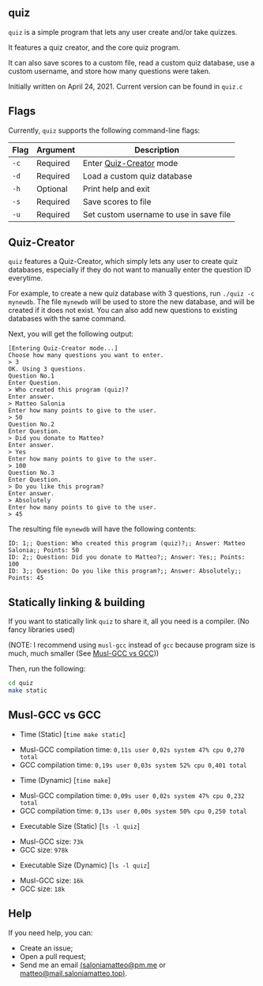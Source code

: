 ## quiz

`quiz` is a simple program that lets any user create and/or take quizzes.

It features a quiz creator, and the core quiz program.

It can also save scores to a custom file, read a custom quiz database,
use a custom username, and store how many questions were taken.

Initially written on April 24, 2021. Current version can be found in `quiz.c`

## Flags
Currently, `quiz` supports the following command-line flags:

| Flag | Argument | Description                              |
|------|----------|------------------------------------------|
| `-c` | Required | Enter [Quiz-Creator](#Quiz-Creator) mode |
| `-d` | Required | Load a custom quiz database              |
| `-h` | Optional | Print help and exit                      |
| `-s` | Required | Save scores to file                      |
| `-u` | Required | Set custom username to use in save file  |

## Quiz-Creator
`quiz` features a Quiz-Creator, which simply lets any user to create quiz databases, especially if they do not want to
manually enter the question ID everytime.

For example, to create a new quiz database with 3 questions, run `./quiz -c mynewdb`.
The file `mynewdb` will be used to store the new database, and will be created if it does not exist.
You can also add new questions to existing databases with the same command.

Next, you will get the following output:

```
[Entering Quiz-Creator mode...]
Choose how many questions you want to enter.
> 3
OK. Using 3 questions.
Question No.1
Enter Question.
> Who created this program (quiz)?
Enter answer.
> Matteo Salonia
Enter how many points to give to the user.
> 50
Question No.2
Enter Question.
> Did you donate to Matteo?
Enter answer.
> Yes
Enter how many points to give to the user.
> 100
Question No.3
Enter Question.
> Do you like this program?
Enter answer.
> Absolutely
Enter how many points to give to the user.
> 45
```

The resulting file `mynewdb` will have the following contents:

```
ID: 1;; Question: Who created this program (quiz)?;; Answer: Matteo Salonia;; Points: 50
ID: 2;; Question: Did you donate to Matteo?;; Answer: Yes;; Points: 100
ID: 3;; Question: Do you like this program?;; Answer: Absolutely;; Points: 45
```

## Statically linking & building
If you want to statically link `quiz` to share it, all you need is a compiler. (No fancy libraries used)

(NOTE: I recommend using `musl-gcc` instead of `gcc` because program size is much, much smaller (See [Musl-GCC vs GCC](#musl-gcc-vs-gcc)))

Then, run the following:

```bash
cd quiz
make static
```

## Musl-GCC vs GCC
+ Time (Static) [`time make static`]
- Musl-GCC compilation time: `0,11s user 0,02s system 47% cpu 0,270 total`
- GCC compilation time: `0,19s user 0,03s system 52% cpu 0,401 total`

+ Time (Dynamic) [`time make`]
- Musl-GCC compilation time: `0,09s user 0,02s system 47% cpu 0,232 total`
- GCC compilation time: `0,13s user 0,00s system 50% cpu 0,250 total`

+ Executable Size (Static) [`ls -l quiz`]
- Musl-GCC size: `73k`
- GCC size: `978k`

+ Executable Size (Dynamic) [`ls -l quiz`]
- Musl-GCC size: `16k`
- GCC size: `18k`

## Help
If you need help, you can:
- Create an issue;
- Open a pull request;
- Send me an email [(saloniamatteo@pm.me](mailto:saloniamatteo@pm.me) or [matteo@mail.saloniamatteo.top)](mailto:matteo@mail.saloniamatteo.top).
